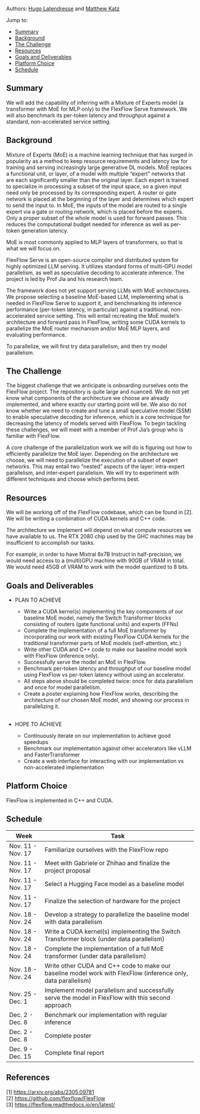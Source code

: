 Authors: [Hugo Latendresse](https://github.com/hugolatendresse) and [Matthew Katz](https://github.com/mhk197)

Jump to:
- [Summary](https://hugolatendresse.github.io/15618-final-project/#summary)
- [Background](https://hugolatendresse.github.io/15618-final-project/#background)
- [The Challenge](https://hugolatendresse.github.io/15618-final-project/#the-challenge)
- [Resources](https://hugolatendresse.github.io/15618-final-project/#resources)
- [Goals and Deliverables](https://hugolatendresse.github.io/15618-final-project/#goals-and-deliverables)
- [Platform Choice](https://hugolatendresse.github.io/15618-final-project/#platform-choice)
- [Schedule](https://hugolatendresse.github.io/15618-final-project/#schedule)

[//]: # (External Links:)

[//]: # (- [Project Proposal &#40;TODO&#41;]&#40;docs/Project%20Proposal.pdf&#41;)


## Summary

We will add the capability of inferring with a Mixture of Experts model (a transformer with MoE for MLP only) to the FlexFlow Serve framework. We will also benchmark its per-token latency and throughput against a standard, non-accelerated service setting.

## Background

Mixture of Experts (MoE) is a machine learning technique that has surged in popularity as a method to keep resource requirements and latency low for training and serving increasingly large generative DL models. MoE replaces a functional unit, or layer, of a model with multiple “expert” networks that are each significantly smaller than the original layer. Each expert is trained to specialize in processing a subset of the input space, so a given input need only be processed by its corresponding expert. A router or gate network is placed at the beginning of the layer and determines which expert to send the input to. In MoE, the inputs of the model are routed to a single expert via a gate or routing network, which is placed before the experts. Only a proper subset of the whole model is used for forward passes. This reduces the computational budget needed for inference as well as per-token generation latency. 

MoE is most commonly applied to MLP layers of transformers, so that is what we will focus on. 

FlexFlow Serve is an open-source compiler and distributed system for highly optimized LLM serving. It utilizes standard forms of multi-GPU model parallelism, as well as speculative decoding to accelerate inference. The project is led by Prof Jia and his research team.

The framework does not yet support serving LLMs with MoE architectures. We propose selecting a baseline MoE-based LLM, implementing what is needed in FlexFlow Serve to support it, and benchmarking its inference performance (per-token latency, in particular) against a traditional, non-accelerated service setting. This will entail recreating the MoE model’s architecture and forward pass in FlexFlow, writing some CUDA kernels to parallelize the MoE router mechanism and/or MoE MLP layers, and evaluating performance.

To parallelize, we will first try data parallelism, and then try model parallelism. 

## The Challenge

The biggest challenge that we anticipate is onboarding ourselves onto the FlexFlow project. The repository is quite large and nuanced. We do not yet know what components of the architecture we choose are already implemented, and where exactly our starting point will be. We also do not know whether we need to create and tune a small speculative model (SSM) to enable speculative decoding for inference, which is a core technique for decreasing the latency of models served with FlexFlow. To begin tackling these challenges, we will meet with a member of Prof Jia’s group who is familiar with FlexFlow.

A core challenge of the parallelization work we will do is figuring out how to efficiently parallelize the MoE layer. Depending on the architecture we choose, we will need to parallelize the execution of a subset of expert networks. This may entail two “nested” aspects of the layer: intra-expert parallelism, and inter-expert parallelism. We will try to experiment with different techniques and choose which performs best.


## Resources

We will be working off of the FlexFlow codebase, which can be found in [2]. We will be writing a combination of CUDA kernels and C++ code.

The architecture we implement will depend on what compute resources we have available to us. The RTX 2080 chip used by the GHC machines may be insufficient to accomplish our tasks. 

For example, in order to have Mixtral 8x7B Instruct in half-precision, we would need access to a  (multi)GPU machine with 90GB of VRAM in total. We would need 45GB of VRAM to work with the model quantized to 8 bits.


## Goals and Deliverables

- PLAN TO ACHIEVE
  - Write a CUDA kernel(s) implementing the key components of our baseline MoE model, namely the Switch Transformer blocks consisting of routers (gate functional units) and experts (FFNs)
  - Complete the implementation of a full MoE transformer by incorporating our work with existing FlexFlow CUDA kernels for the traditional transformer parts of MoE models (self-attention, etc.)    
  - Write other CUDA and C++ code to make our baseline model work with FlexFlow (inference only).
  - Successfully serve the model an MoE in FlexFlow.
  - Benchmark per-token latency and throughput of our baseline model using FlexFlow vs per-token latency without using an accelerator. 
  - All steps above should be completed twice: once for data parallelism and once for model parallelism. 
  - Create a poster explaining how FlexFlow works, describing the architecture of our chosen MoE model, and showing our process in parallelizing it.  

  <br>

- HOPE TO ACHIEVE
  - Continuously iterate on our implementation to achieve good speedups 
  - Benchmark our implementation against other accelerators like vLLM and FasterTransformer 
  - Create a web interface for interacting with our implementation vs non-accelerated implementation

## Platform Choice

FlexFlow is implemented in C++ and CUDA. 

## Schedule

| Week                  | Task                                                                                                           | 
|-----------------------|----------------------------------------------------------------------------------------------------------------|
| Nov. 11 - Nov. 17     | Familiarize ourselves with the FlexFlow repo                                                | 
| Nov. 11 - Nov. 17     | Meet with Gabriele or Zhihao and finalize the project proposal                                                 | 
| Nov. 11 - Nov. 17     | Select a Hugging Face model as a baseline model                                                                | 
| Nov. 11 - Nov. 17     | Finalize the selection of hardware for the project                                                             | 
| Nov. 18 - Nov. 24     | Develop a strategy to parallelize the baseline model with data parallelism                                     | 
| Nov. 18 - Nov. 24     | Write a CUDA kernel(s) implementing the Switch Transformer block (under data parallelism)                      | 
| Nov. 18 - Nov. 24     | Complete the implementation of a full MoE transformer (under data parallelism)                                 | 
| Nov. 18 - Nov. 24     | Write other CUDA and C++ code to make our baseline model work with FlexFlow (inference only, data parallelism) | 
| Nov. 25 - Dec. 1      | Implement model parallelism and successfully serve the model in FlexFlow with this second approach             | 
| Dec. 2 - Dec. 8       | Benchmark our implementation with regular inference                                                            | 
| Dec. 2 - Dec. 8       | Complete poster                                                                                                | 
| Dec. 9 - Dec. 15      | Complete final report                                                                                          | 

## References

[1] https://arxiv.org/abs/2305.09781  
[2] https://github.com/flexflow/FlexFlow  
[3] https://flexflow.readthedocs.io/en/latest/  
